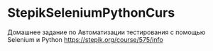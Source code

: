 # StepikSeleniumPythonCurs 
Домашнее задание по Автоматизации тестирования с помощью Selenium и Python
https://stepik.org/course/575/info
